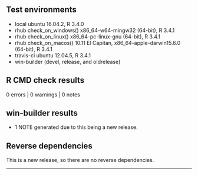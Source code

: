 ## Test environments
* local ubuntu 16.04.2, R 3.4.0
* rhub check_on_windows() x86_64-w64-mingw32 (64-bit), R 3.4.1
* rhub check_on_linux() x86_64-pc-linux-gnu (64-bit), R 3.4.1
* rhub check_on_macos() 10.11 El Capitan, x86_64-apple-darwin15.6.0 (64-bit), R 3.4.1
* travis-ci ubuntu 12.04.5, R 3.4.1
* win-builder (devel, release, and oldrelease)

## R CMD check results

0 errors | 0 warnings | 0 notes

## win-builder results

* 1 NOTE generated due to this being a new release.

## Reverse dependencies

This is a new release, so there are no reverse dependencies.

---
